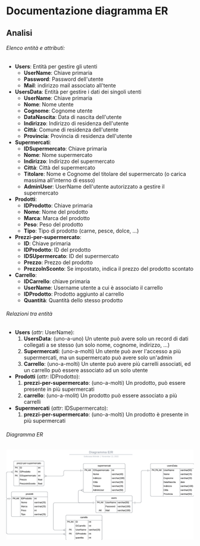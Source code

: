 # Documentazione diagramma ER
## Analisi
###### Elenco entità e attributi:


- **Users**: Entità per gestire gli utenti
  - **UserName**: Chiave primaria
  - **Password**: Password dell'utente
  - **Mail**: indirizzo mail associato all'tente
- **UsersData**: Entità per gestire i dati dei singoli utenti
  - **UserName**: Chiave primaria 
  - **Nome**: Nome utente
  - **Cognome**: Cognome utente
  - **DataNascita**: Data di nascita dell'utente
  - **Indirizzo**: Indirizzo di residenza dell'utente
  - **Città**: Comune di residenza dell'utente
  - **Provincia**: Provincia di residenza dell'utente
- **Supermercati**:
  - **IDSupermercato**: Chiave primaria
  - **Nome**: Nome supermercato
  - **Indirizzo**: Indirizzo del supermercato
  - **Città**: Città del supermercato
  - **Titolare**: Nome e Cognome del titolare del supermercato (o carica massima all'interno di essso)
  - **AdminUser**: UserName dell'utente autorizzato a gestire il supermercato
- **Prodotti**:
  - **IDProdotto**: Chiave primaria
  - **Nome**: Nome del prodotto
  - **Marca**: Marca del prodotto
  - **Peso**: Peso del prodotto
  - **Tipo**: Tipo di prodotto (carne, pesce, dolce, ...)
- **Prezzi-per-supermercato**:
  - **ID**: Chiave primaria
  - **IDProdotto**: ID del prodotto
  - **IDSUpermercato**: ID del supermercato
  - **Prezzo**: Prezzo del prodotto
  - **PrezzoInSconto**: Se impostato, indica il prezzo del prodotto scontato
- **Carrello**:
  - **IDCarrello**: chiave primaria
  - **UserName**: Username utente a cui è associato il carrello
  - **IDProdotto**: Prodotto aggiunto al carrello
  - **Quantità**: Quantità dello stesso prodotto

###### Relazioni tra entità
- **Users** (_attr_: UserName):
  1. **UsersData**: (uno-a-uno) Un utente può avere solo un record di dati collegati a se stesso (un solo nome, cognome, indirizzo, ...)
  2. **Supermercati**: (uno-a-molti) Un utente può aver l'accesso a più supermercati, ma un supermercato può avere solo un'admin
  3. **Carrello**: (uno-a-molti) Un utente può avere più carrelli associati, ed un carrello può essere associato ad un solo utente
- **Prodotti** (_attr_: IDProdotto):
  1. **prezzi-per-supermercato**: (uno-a-molti) Un prodotto, può essere presente in più supermercati
  2. **carrello**: (uno-a-molit) Un prodotto può essere associato a più carrelli
- **Supermercati** (_attr_: IDSupermercato):
  1. **prezzi-per-supermercato**: (uno-a-molti) Un prodotto è presente in più supermercati

###### Diagramma ER
![Schema diagramma ER](Diagramma%20E_R.png)